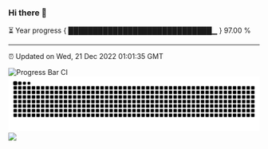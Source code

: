### Hi there 👋

⏳ Year progress { █████████████████████████████▁ } 97.00 %

---

⏰ Updated on Wed, 21 Dec 2022 01:01:35 GMT

![Progress Bar CI](https://github.com/liununu/liununu/workflows/Progress%20Bar%20CI/badge.svg)![](https://raw.githubusercontent.com/L1cardo/L1cardo/main/assets/github-contribution-grid-snake.svg)![](https://raw.githubusercontent.com/seesaws/seesaws/main/assets/github-contribution-grid-snake.svg)
